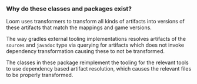 ### Why do these classes and packages exist?
Loom uses transformers to transform all kinds of artifacts into versions of these artifacts
that match the mappings and game versions.

The way gradles external tooling implementations resolves artifacts of the `sources` and `javadoc`
type via querying for artifacts which does not invoke dependency transformation causing these to not be transformed.

The classes in these package reimplement the tooling for the relevant tools to use dependency based artifact resolution,
which causes the relevant files to be properly transformed.